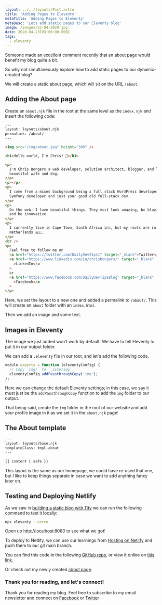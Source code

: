 ```yaml
---
layout: ../../layouts/Post.astro
title: 'Adding Pages to Eleventy'
metaTitle: 'Adding Pages to Eleventy'
metaDesc: 'Lets add static pages to our Eleventy blog'
image: /images/23-04-2020.jpg
date: 2020-04-23T03:00:00.000Z
tags:
  - eleventy
---
```


Someone made an excellent comment recently that an about page would benefit my blog quite a bit.

So why not simultaneously explore how to add static pages to our dynamic-created blog?

We will create a static about page, which will sit on the URL `/about`.

## Adding the About page

Create an `about.njk` file in the root at the same level as the `index.njk` and insert the following code:

```html
---
layout: layouts/about.njk
permalink: /about/
---

<img src="/img/about.jpg" height="300" />

<h1>Hello world, I'm Chris! 🤟</h1>

<p>
  I'm Chris Bongers a web developer, solution architect, blogger, and lover of a
  beautiful wife and dog.
</p>
<p></p>
<p>
  I come from a mixed background being a full stack WordPress developer, a PHP
  Symfony developer and just your good old full-stack dev.
</p>
<p>
  On the web, I love beautiful things. They must look amazing, be blazing fast,
  and be innovative.
</p>
<p>
  I currently live in Cape Town, South Africa 🇿🇦, but my roots are in The The
  Netherlands 🇳🇱.
</p>
<br />
<p>
  Feel free to follow me on
  <a href="https://twitter.com/DailyDevTips1" target="_blank">Twitter</a>,
  <a href="https://www.linkedin.com/in/chrisbongers/" target="_blank"
    >LinkedIn</a
  >
  or
  <a href="https://www.facebook.com/DailyDevTipsBlog" target="_blank"
    >Facebook</a
  >
</p>
```

Here, we set the layout to a new one and added a permalink to `/about/`. This will create an `about` folder with an `index.html`.

Then we add an image and some text.

## Images in Eleventy

The image we just added won't work by default. We have to tell Eleventy to put it in our output folder.

We can add a `.eleventy` file in our root, and let's add the following code.

```js
module.exports = function (eleventyConfig) {
  // Copy `img/` to `_site/img`
  eleventyConfig.addPassthroughCopy('img');
};
```

Here we can change the default Eleventy settings; in this case, we say it must just be the `addPassthroughCopy` function to add the `img` folder to our output.

That being said, create the `img` folder in the root of our website and add your profile image in it as we set it in the `about.njk` page!

## The About template

```html
---
layout: layouts/base.njk
templateClass: tmpl-about
---

{{ content | safe }}
```

This layout is the same as our homepage, we could have re-used that one, but I like to keep things separate in case we want to add anything fancy later on.

## Testing and Deploying Netlify

As we saw in [building a static blog with 11ty](https://daily-dev-tips.com/posts/building-a-static-blog-with-11ty/) we can run the following command to test it locally:

```bash
npx eleventy --serve
```

Open up [http://localhost:8080](http://localhost:8080) to see what we got!

To deploy to Netlify, we can use our learnings from [Hosting on Netlify](https://daily-dev-tips.com/posts/hosting-a-static-blog-on-netlify/) and push them to our git main branch.

You can find this code in the following [GitHub repo](https://github.com/rebelchris/eleventy-demo/releases/tag/2.0), or view it online on [this link](https://romantic-torvalds-af350e.netlify.app/about/).

Or check out my newly created [about page](https://daily-dev-tips.com/about/).

### Thank you for reading, and let's connect!

Thank you for reading my blog. Feel free to subscribe to my email newsletter and connect on [Facebook](https://www.facebook.com/DailyDevTipsBlog) or [Twitter](https://twitter.com/DailyDevTips1)
